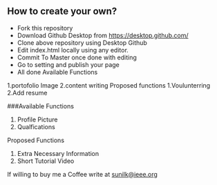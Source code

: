 ## How to create your own?

* Fork this repository
* Download Github Desktop from https://desktop.github.com/
* Clone above repository using Desktop Github
* Edit index.html locally using any editor.
* Commit To Master once done with editing
* Go to setting and publish your page
* All done
Available Functions

1.portofolio Image
2.content writing
Proposed functions
1.Voulunterring
2.Add resume

###Available Functions
1. Profile Picture
2. Qualfications

Proposed Functions
1. Extra Necessary Information
2. Short Tutorial Video


If willing to buy me a Coffee write at sunilk@ieee.org
